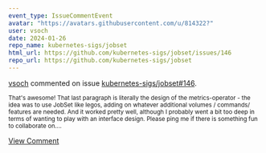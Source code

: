 ```yaml
---
event_type: IssueCommentEvent
avatar: "https://avatars.githubusercontent.com/u/814322?"
user: vsoch
date: 2024-01-26
repo_name: kubernetes-sigs/jobset
html_url: https://github.com/kubernetes-sigs/jobset/issues/146
repo_url: https://github.com/kubernetes-sigs/jobset
---
```


<a href='https://github.com/vsoch' target='_blank'>vsoch</a> commented on issue <a href='https://github.com/kubernetes-sigs/jobset/issues/146' target='_blank'>kubernetes-sigs/jobset#146</a>.

<small>That's awesome! That last paragraph is literally the design of the metrics-operator - the idea was to use JobSet like legos, adding on whatever additional volumes / commands/ features are needed. And it worked pretty well, although I probably went a bit too deep in terms of wanting to play with an interface design. Please ping me if there is something fun to collaborate on....</small>

<a href='https://github.com/kubernetes-sigs/jobset/issues/146' target='_blank'>View Comment</a>